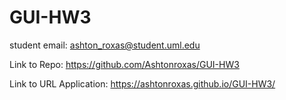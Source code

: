 # GUI-HW3

student email: ashton_roxas@student.uml.edu

Link to Repo: https://github.com/Ashtonroxas/GUI-HW3

Link to URL Application: https://ashtonroxas.github.io/GUI-HW3/
